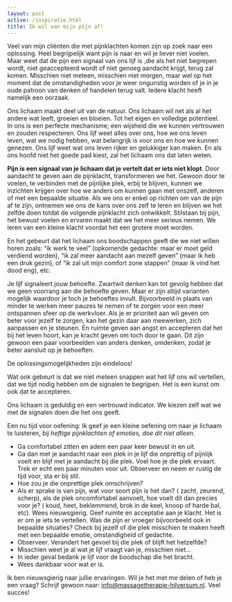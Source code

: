 ```yaml
---
layout: post
active: /inspiratie.html
title: Ik wil van mijn pijn af!
---
```

Veel van mijn cliënten die met pijnklachten komen zijn op zoek naar een oplossing.
Heel begrijpelijk want pijn is naar en wil je liever niet voelen.
Maar weet dat de pijn een signaal van ons lijf is ,die als het niet begrepen wordt, niet geaccepteerd wordt of niet genoeg aandacht krijgt, terug zal komen. Misschien niet meteen, misschien niet morgen, maar wel op het moment dat de omstandigheden voor je weer ongunstig worden of je in je oude patroon van denken of handelen terug valt. Iedere klacht heeft namelijk een oorzaak.

Ons lichaam maakt deel uit van de natuur. Ons lichaam wil net als al het andere wat leeft, groeien en bloeien. Tot het eigen en volledige potentieel. In ons is een perfecte mechanisme; een wijsheid die we kunnen vertrouwen en zouden respecteren. Ons lijf weet alles over ons, hoe we ons leven leven, wat we nodig hebben, wat belangrijk is voor ons en hoe we kunnen genezen. Ons lijf weet wat ons leven rijker en gelukkiger kan maken. En als ons hoofd niet het goede pad kiest, zal het lichaam ons dat laten weten.

**Pijn is een signaal van je lichaam dat je vertelt dat er iets niet klopt**. Door aandacht te geven aan de pijnklacht, transformeren we het. Gewoon door te voelen, te verbinden met de pijnlijke plek, erbij te blijven, kunnen we inzichten krijgen over hoe we anders om kunnen gaan met onszelf, anderen of met een bepaalde situatie.  Als we ons er enkel op richten om van de pijn af te zijn, ontnemen we ons de kans over ons zelf te leren en blijven we het zelfde doen totdat de volgende pijnklacht zich ontwikkelt. Stilstaan bij pijn, het bewust voelen en ervaren maakt dat we het meer serieus nemen. We leren van een kleine klacht voordat het een grotere moet worden.

En het gebeurt dat het lichaam ons boodschappen geeft die we niet willen horen zoals: “ik werk te veel”  (opkomende gedachte: maar er moet geld verdiend worden), “ik zal meer aandacht aan mezelf geven” (maar ik heb een druk gezin), of “ik zal uit mijn comfort zone stappen” (maar ik vind het dood eng), etc.

Je lijf signaleert jouw behoefte. Zwartwit denken kan tot gevolg hebben dat we geen voorrang aan die behoefte geven. Maar er zijn altijd varianten mogelijk waardoor je toch je behoeftes invult. Bijvoorbeeld in plaats van minder te werken meer pauzes te nemen of te zorgen voor een meer ontspannen sfeer op de werkvloer. Als je er prioriteit aan wil geven om beter voor jezelf te zorgen, kan het gezin daar aan meewerken, zich aanpassen en je steunen. En ruimte geven aan angst en accepteren dat het bij het leven hoort, kan je kracht geven om toch door te gaan. Dit zijn gewoon een paar voorbeelden van anders denken, omdenken, zodat je beter aansluit op je behoeften.

De oplossingsmogelijkheden zijn eindeloos!

Wat ook gebeurt is dat we niet meteen snappen wat het lijf ons wil vertellen, dat we tijd nodig hebben om de signalen te begrijpen. Het is een kunst om ook dat te accepteren.

Ons lichaam is geduldig en een vertrouwd indicator. We kiezen zelf wat we met de signalen doen die het ons geeft.

Een nu tijd voor oefening:
Ik geef je een kleine oefening om naar je lichaam te luisteren, *bij heftige pijnklachten of emoties, doe dit niet alleen*.
* Ga comfortabel zitten en adem een paar keer bewust in en uit.
* Ga dan met je aandacht naar een plek in je lijf die onprettig of pijnlijk voelt en blijf met je aandacht bij die plek. Voel hoe je die plek ervaart. Trek er echt een paar minuten voor uit. Observeer en neem er rustig de tijd voor, sta er bij stil.
* Hoe zou je die onprettige plek omschrijven?
* Als er sprake is van pijn, wat voor soort pijn is het dan? ( zacht, zeurend, scherp), als de plek oncomfortabel aanvoelt, hoe voelt dit dan precies voor je? ( koud, heet, beklemmend, brok in de keel, knoop of harde bal, etc). Wees nieuwsgierig. Geef ruimte en acceptatie aan je klacht. Het is er om je  iets te vertellen. Was de pijn er vroeger bijvoorbeeld ook in bepaalde situaties? Check bij jezelf of die plek misschien te maken heeft met een bepaalde emotie, omstandigheid of gedachte.
* Observeer. Verandert het gevoel bij die plek of blijft het hetzelfde?
* Misschien weet je al wat je lijf vraagt van je, misschien niet…
* In ieder geval bedank  je lijf voor de boodschap die het bracht.
* Wees dankbaar voor wat er is.

Ik ben nieuwsgierig naar jullie ervaringen. Wil je het met me delen of heb je een vraag?  Schrijf gewoon naar: <info@massagetherapie-hilversum.nl>.
Veel succes!
